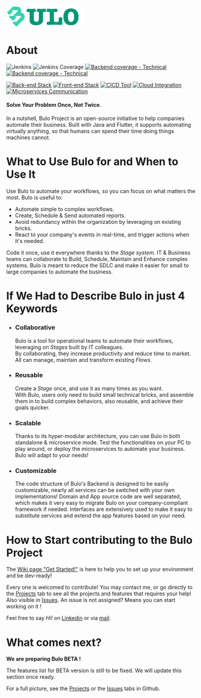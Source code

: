 <img src="docs/assets/bulo-logo-alpha-FULL-NAME.svg" width="200" alt="Bulo logo" />

# About  
![Jenkins](https://img.shields.io/jenkins/build?jobUrl=http%3A%2F%2Fload-balancer-jenkins-master-1462245991.ap-northeast-1.elb.amazonaws.com%3A8080%2Fjob%2FBackend%2520CI-Build%2F&logo=jenkins&logoColor=d24939&label=Current%20CI%20Build&labelColor=123456)
![Jenkins Coverage](https://img.shields.io/jenkins/coverage/apiv4?jobUrl=http%3A%2F%2Fload-balancer-jenkins-master-1462245991.ap-northeast-1.elb.amazonaws.com%3A8080%2Fjob%2FBackend%2520CI-Build%2F&logo=codecov&logoColor=00ff00&label=Backend%20-%20domain%20coverage&labelColor=123456)
[![Backend coverage - Technical](https://img.shields.io/badge/Backend%20--%20infra%20coverage-0%25-555555.svg?logo=codecov&logoColor=00ff00&labelColor=123456)]()
[![Backend coverage - Technical](https://img.shields.io/badge/Frontend%20--%20coverage-0%25-555555.svg?logo=codecov&logoColor=00ff00&labelColor=123456)]()


[![Back-end Stack](https://img.shields.io/badge/Back--end-Java_17_%28LTS%29-008b61.svg?logo=oracle&logoColor=f80000&labelColor=123456)]()
[![Front-end Stack](https://img.shields.io/badge/Front--end-Flutter_3.10-008b61.svg?logo=flutter&logoColor=02569b&labelColor=123456)]()
[![CICD Tool](https://img.shields.io/badge/CI/CD-Jenkins-008b61.svg?logo=jenkins&logoColor=d24939&labelColor=123456)]()
[![Cloud Integration](https://img.shields.io/badge/Cloud-AWS-008b61.svg?logo=amazonaws&logoColor=ff9900&labelColor=123456)]()
[![Microservices Communication](https://img.shields.io/badge/Inter--Services-Kafka_2.13-008b61.svg?logo=apachekafka&logoColor=dddddd&labelColor=123456)]()

#### Solve Your Problem Once, Not Twice.

In a nutshell, Bulo Project is an open-source initiative to help companies automate their business. 
Built with Java and Flutter, it supports automating virtually anything, so that humans can spend their time doing things machines cannot.

# What to Use Bulo for and When to Use It   

Use Bulo to automate your workflows, so you can focus on what matters the most. Bulo is useful to:
- Automate simple to complex workflows.
- Create, Schedule & Send automated reports.
- Avoid redundancy within the organization by leveraging on existing bricks.
- React to your company's events in real-time, and trigger actions when it's needed.

Code it once, use it everywhere thanks to the _Stage system_. IT & Business teams can collaborate to Build, Schedule, Maintain and Enhance complex systems. 
Bulo is meant to reduce the SDLC and make it easier for small to large companies to automate the business.

# If We Had to Describe Bulo in just 4 Keywords  

- ### Collaborative
    Bulo is a tool for operational teams to automate their workflows, leveraging on *Stages* built by IT colleagues.  
By collaborating, they increase productivity and reduce time to market. All can manage, maintain and transform existing *Flows*.
- ### Reusable 
    Create a *Stage* once, and use it as many times as you want.  
With Bulo, users only need to build small technical bricks, and assemble them in to build complex behaviors, also reusable, and achieve their goals quicker.
- ### Scalable
    Thanks to its hyper-modular architecture, you can use Bulo in both standalone & microservice mode.
Test the functionalities on your PC to play around, or deploy the microservices to automate your business. Bulo will adapt to your needs!
- ### Customizable  
    The code structure of Bulo's Backend is designed to be easily customizable, nearly all services can be switched with your own implementations!
    Domain and App source code are well separated, which makes it very easy to migrate Bulo on your company-compliant framework if needed.
    Interfaces are extensively used to make it easy to substitute services and extend the app features based on your need.

# How to Start contributing to the Bulo Project

The [Wiki page "Get Started!"](https://github.com/maukaim/Bulo-Project/wiki/Get-Started) is here to help you to set up your environment and be dev-ready!  

Every one is welcomed to contribute! You may contact me, or go directly to the [Projects](https://github.com/maukaim/Bulo-Project/projects) tab to see all the projects and features that requires your help! Also visible in [Issues](https://github.com/maukaim/Bulo-Project/issues). An issue is not assigned? Means you can start working on it !  

Feel free to say _Hi!_ on [Linkedin](https://www.linkedin.com/in/elkaim-julien/) or via [mail](julienelk@gmail.com). 

# What comes next?  

**We are preparing Bulo BETA !**  

The features list for BETA version is still to be fixed. We will update this section once ready.

For a full picture, see the [Projects](https://github.com/maukaim/Bulo-Project/projects) or the [Issues](https://github.com/maukaim/Bulo-Project/issues) tabs in Github.
